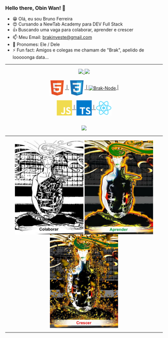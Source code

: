 ### Hello there, Obin Wan! 👋


- 😁 Olá, eu sou Bruno Ferreira
- 😍 Cursando a NewTab Academy para DEV Full Stack
- 👍 Buscando uma vaga para colaborar, aprender e crescer
- 📫 Meu Email: brakinveste@gmail.com
- 🧔 Pronomes: Ele / Dele
- ⚡ Fun fact: Amigos e colegas me chamam de "Brak", apelido de looooonga data...

  
  
<div align="center">
  <hr size="10">
  <a href="https://github.com/Brakinveste">
  <img height="130em" src="https://github-readme-stats.vercel.app/api?username=Brakinveste&show_icons=true&theme=dark&include_all_commits=true&count_private=true"/>
  <img height="130em" src="https://github-readme-stats.vercel.app/api/top-langs/?username=Brakinveste&layout=compact&langs_count=7&theme=dark"/>
</div>
  
<div align="center" style="display: inline_block"><br>
  <img align="center" alt="Brak-HTML" height="50" width="50" src="https://raw.githubusercontent.com/devicons/devicon/master/icons/html5/html5-original.svg"> |
  <img align="center" alt="Brak-CSS" height="50" width="50" src="https://raw.githubusercontent.com/devicons/devicon/master/icons/css3/css3-original.svg"> |
  <img align="center" alt="Brak-Node" height="50" width="50" src="https://icongr.am/devicon/nodejs-original-wordmark.svg?size=128&color=currentColor"> |
  
  <img align="center" alt="Brak-Js" height="50" width="50" src="https://raw.githubusercontent.com/devicons/devicon/master/icons/javascript/javascript-plain.svg"> | 
  <img align="center" alt="Brak-Ts" height="50" width="50" src="https://raw.githubusercontent.com/devicons/devicon/master/icons/typescript/typescript-plain.svg"> |
  <img align="center" alt="Brak-React" height="50" width="50" src="https://raw.githubusercontent.com/devicons/devicon/master/icons/react/react-original.svg"> 
</div>
  
<br>

<div align="center">
    <a href="https://www.linkedin.com/in/bruno-front-end" target="_blank"><img src="https://img.shields.io/badge/-LinkedIn-%230077B5?style=for-the-badge&logo=linkedin&logoColor=white"></a> 
 </div>
  
<div align="center"> 
  <hr size="10">
    <img align="center" alt="Colaborar" height="300em" src="https://github.com/Brakinveste/Brakinveste/blob/main/colaborar.jpg">
   <img align="center" alt="Aprender" height="300em" src="https://github.com/Brakinveste/Brakinveste/blob/main/aprender.jpg">
  <img align="center" alt="Crescer" height="300em" src="https://github.com/Brakinveste/Brakinveste/blob/main/crescer.jpg">
  <hr size="10">
</div>
  
  
 

